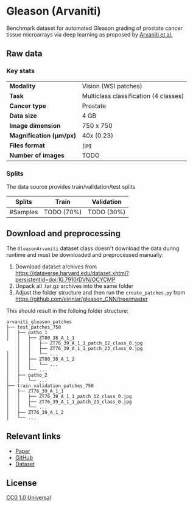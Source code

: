 # Gleason (Arvaniti)

Benchmark dataset for automated Gleason grading of prostate cancer tissue microarrays via deep learning as proposed by [Arvaniti et al.](https://www.nature.com/articles/s41598-018-30535-1)

## Raw data

### Key stats

|                                |                             |
|--------------------------------|-----------------------------|
| **Modality**                   | Vision (WSI patches)        |
| **Task**                       | Multiclass classification (4 classes) |
| **Cancer type**                | Prostate                    |
| **Data size**                  | 4 GB                        |
| **Image dimension**            | 750 x 750                   |
| **Magnification (μm/px)**      | 40x (0.23)                  |
| **Files format**               | `jpg`                       |
| **Number of images**           | TODO                        |


### Splits

The data source provides train/validation/test splits

| Splits | Train           | Validation   |
|----------|---------------|--------------|
| #Samples | TODO (70%)    | TODO (30%)    |



## Download and preprocessing
The `GleasonArvaniti` dataset class doesn't download the data during runtime and must be downloaded and preprocessed manually:

1. Download dataset archives from https://dataverse.harvard.edu/dataset.xhtml?persistentId=doi:10.7910/DVN/OCYCMP
2. Unpack all .tar.gz archives into the same folder
3. Adjust the folder structure and then run the `create_patches.py` from https://github.com/eiriniar/gleason_CNN/tree/master

This should result in the folloing folder structure:

```
arvaniti_gleason_patches
├── test_patches_750
│   ├── patho_1
│   │   ├── ZT80_38_A_1_1
    │   │   ├── ZT76_39_A_1_1_patch_12_class_0.jpg
    │   │   ├── ZT76_39_A_1_1_patch_23_class_0.jpg
│   │   │   └── ...
│   │   ├── ZT80_38_A_1_2
│   │   │   └── ...
│   │   └── ...
│   ├── patho_2
│   │   └── ...
├── train_validation_patches_750
│   ├── ZT76_39_A_1_1
│   │   ├── ZT76_39_A_1_1_patch_12_class_0.jpg
│   │   ├── ZT76_39_A_1_1_patch_23_class_0.jpg
│   │   └── ...
│   ├── ZT76_39_A_1_2
│   └── ...
```

## Relevant links

* [Paper](https://www.nature.com/articles/s41598-018-30535-1)
* [GitHub](https://github.com/eiriniar/gleason_CNN)
* [Dataset](https://dataverse.harvard.edu/dataset.xhtml?persistentId=doi:10.7910/DVN/OCYCMP)

## License

[CC0 1.0 Universal](https://creativecommons.org/publicdomain/zero/1.0/)

